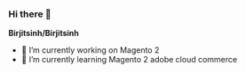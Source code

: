 ### Hi there 👋

**Birjitsinh/Birjitsinh**

- 🔭 I’m currently working on Magento 2
- 🌱 I’m currently learning Magento 2  adobe cloud commerce

<!--
**Birjitsinh/Birjitsinh** is a ✨ _special_ ✨ repository because its `README.md` (this file) appears on your GitHub profile.

Here are some ideas to get you started:

- 👯 I’m looking to collaborate on ...
- 🤔 I’m looking for help with ...
- 💬 Ask me about ...
- 📫 How to reach me: ...
- 😄 Pronouns: ...
- ⚡ Fun fact: ...
-->
